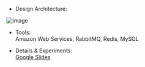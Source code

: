 - Design Architecture:

![image](https://github.com/ycleo/BSDS-album-app/assets/64058170/a76cb97d-86fb-41d7-9ba4-d7791ef4f459)

- Tools: \
Amazon Web Services, RabbitMQ, Redis, MySQL

- Details & Experiments: \
[Google Slides](https://docs.google.com/presentation/d/13txC2UHbwbjUQpB9Py43XBZyOTcZil0qGK0_3N0erPU/edit?usp=sharing)
